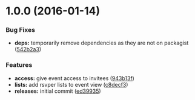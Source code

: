 <a name="1.0.0"></a>
# 1.0.0 (2016-01-14)


### Bug Fixes

* **deps:** temporarily remove dependencies as they are not on packagist ([542b2a3](https://github.com/hypeJunction/Elgg-events_rsvp/commit/542b2a3))

### Features

* **access:** give event access to invitees ([943b13f](https://github.com/hypeJunction/Elgg-events_rsvp/commit/943b13f))
* **lists:** add rsvper lists to event view ([c8decf3](https://github.com/hypeJunction/Elgg-events_rsvp/commit/c8decf3))
* **releases:** initial commit ([ed39935](https://github.com/hypeJunction/Elgg-events_rsvp/commit/ed39935))



